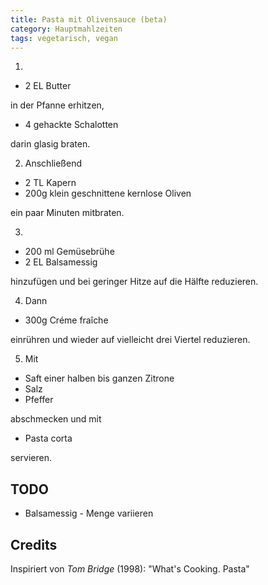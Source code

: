 ```yaml
---
title: Pasta mit Olivensauce (beta)
category: Hauptmahlzeiten
tags: vegetarisch, vegan
---
```


1.

- 2 EL Butter

in der Pfanne erhitzen,

- 4 gehackte Schalotten

darin glasig braten.

2.  Anschließend

- 2 TL Kapern
- 200g klein geschnittene kernlose Oliven

ein paar Minuten mitbraten.

3.

- 200 ml Gemüsebrühe
- 2 EL Balsamessig

hinzufügen und bei geringer Hitze auf die Hälfte reduzieren.

4.  Dann

- 300g Créme fraîche

einrühren und wieder auf vielleicht drei Viertel reduzieren.

5.  Mit

- Saft einer halben bis ganzen Zitrone
- Salz
- Pfeffer

abschmecken und mit

- Pasta corta

servieren.

## TODO

- Balsamessig - Menge variieren

## Credits

Inspiriert von _Tom Bridge_ (1998): "What's Cooking. Pasta"
